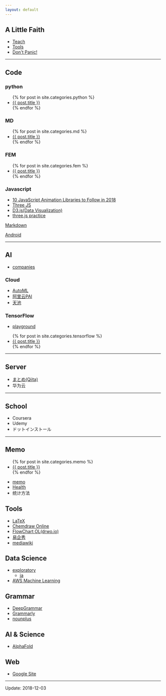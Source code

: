 ```yaml
---
layout: default
---
```


## A Little Faith

- [Teach](./pages/teach.html)
- [Tools](./pages/tools.html) 
- [Don't Panic!](https://coolaj86.com/articles/dont-panic.html)

***

## Code

### python

<ul>
  {% for post in site.categories.python %}
    <li>
      <a href="{{ post.url | remove_first:'/' }}">{{ post.title }}</a>
    </li>
  {% endfor %}
</ul>

### MD

<ul>
  {% for post in site.categories.md %}
    <li>
      <a href="{{ post.url | remove_first:'/' }}">{{ post.title }}</a>
    </li>
  {% endfor %}
</ul>

### FEM

<ul>
  {% for post in site.categories.fem %}
    <li>
      <a href="{{ post.url | remove_first:'/' }}">{{ post.title }}</a>
    </li>
  {% endfor %}
</ul>

### Javascript

- [10 JavaScript Animation Libraries to Follow in 2018](https://dashbouquet.com/blog/frontend-development/10-javascript-animation-libraries-to-follow-in-2018)
- [Three JS](https://github.com/mrdoob/three.js)
- [D3.js(Data Visualization)](https://d3js.org/)
- [three.js practice](./pages/three.html)

[Markdown](./pages/markdown.html)

[Android](./pages/android.html)

***

## AI

- [companies](./pages/ai-companies.html)

### Cloud

- [AutoML](https://cloud.google.com/automl/)
- [阿里云PAI](https://data.aliyun.com/product/learn)
- [天池](https://tianchi.aliyun.com/competition/index.htm)

### TensorFlow

- [playground](https://playground.tensorflow.org)
<ul>
  {% for post in site.categories.tensorflow %}
    <li>
      <a href="{{ post.url | remove_first:'/' }}">{{ post.title }}</a>
    </li>
  {% endfor %}
</ul>

***

## Server

- [まとめ(Qiita)](https://qiita.com/you8/items/670bfa6573cec2494c96)
- 华为云

***

## School
- Coursera
- Udemy
- ドットインストール

***

## Memo
<ul>
  {% for post in site.categories.memo %}
    <li>
      <a href="{{ post.url | remove_first:'/' }}">{{ post.title }}</a>
    </li>
  {% endfor %}
</ul>

- [memo](./pages/memo.html)
- [Health](./pages/health.html)
- 统计方法

## Tools
- [LaTeX](./pages/LaTeX.html)
- [Chemdraw Online](https://chemdrawdirect.perkinelmer.cloud/js/sample/index.html#)
- [FlowChart OL(drwo.io)](https://www.draw.io/)
- [易企秀](http://www.eqxiu.com/)
- [mediawiki](https://www.mediawiki.org/wiki/MediaWiki/zh-hans)

## Data Science
- [exploratory](https://exploratory.io/)
  - [ja](https://ja.exploratory.io/)
- [AWS Machine Learning](https://aws.amazon.com/cn/training/learning-paths/machine-learning/)
## Grammar
- [DeepGrammar](http://deepgrammar.com/tryitout)
- [Grammarly](https://www.grammarly.com/)
- [nounplus](https://www.nounplus.net/)

## AI & Science
- [AlphaFold](https://deepmind.com/blog/alphafold/)

## Web
- [Google Site](https://sites.google.com/nano-imaging.org/gpsk2018/registration)

***

Update: 2018-12-03
